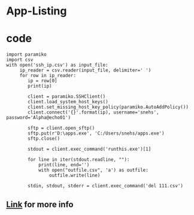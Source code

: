 # App-Listing

# code
```
import paramiko
import csv
with open('ssh_ip.csv') as input_file:
     ip_reader = csv.reader(input_file, delimiter=' ')
     for row in ip_reader:
        ip = row[0]
        print(ip)

        client = paramiko.SSHClient()
        client.load_system_host_keys()
        client.set_missing_host_key_policy(paramiko.AutoAddPolicy())
        client.connect('{}'.format(ip), username='snehs', password='Alpha@echo01')

        sftp = client.open_sftp()
        sftp.put(r'D:\apps.exe', 'C:/Users/snehs/apps.exe')
        sftp.close()

        stdout = client.exec_command('runthis.exe')[1]

        for line in iter(stdout.readline, ""):
            print(line, end='')
            with open("outfile.csv", 'a') as outfile:
                outfile.write(line)

        stdin, stdout, stderr = client.exec_command('del 111.csv') 
  ```
    
## [Link](https://docs.google.com/document/d/1k7fxpWDZwtPqo_2-B4cer3tLjnJlHR41NVH0OvFeclw/edit?usp=sharing) for more info


